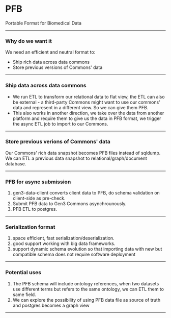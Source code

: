 # PFB

Portable Format for Biomedical Data

---

### Why do we want it
We need an efficient and neutral format to:
- Ship rich data across data commons
- Store previous versions of Commons' data

---

### Ship data across data commons
- We run ETL to transform our relational data to flat view, the ETL can also be external - a third-party Commons might want to use
our commons' data and represent in a different view. So we can give them PFB.
- This also works in another direction, we take over the data from another platform and require them to give us the data in PFB format, we trigger the async ETL job to import to our Commons.

---
### Store previous verions of Commons' data

Our Commons' rich data snapshot becomes PFB files instead of sqldump.
We can ETL a previous data snapshot to relational/graph/document database.

---

### PFB for async submission

1. gen3-data-client converts client data to PFB, do schema validation on client-side as pre-check.
2. Submit PFB data to Gen3 Commons asynchrounously.
3. PFB ETL to postgres.

---

### Serialization format
1. space efficient, fast serialization/deserialization.
2. good support working with big data frameworks.
3. support dynamic schema evolution so that importing data with new but compatible schema does not require software deployment

---

### Potential uses
1. The PFB schema will include ontology references, when two datasets use different terms but refers to the same ontology, we can ETL them to same field.
2. We can explore the possibility of using PFB data file as source of truth and postgres becomes a graph view

---
